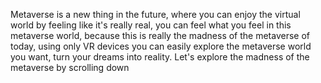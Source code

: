 Metaverse is a new thing in the future, where you can enjoy the virtual world by feeling like it's really real, you can feel what you feel in this metaverse world, because this is really the madness of the metaverse of today, using only VR devices you can easily explore the metaverse world you want, turn your dreams into reality. Let's explore the madness of the metaverse by scrolling down
